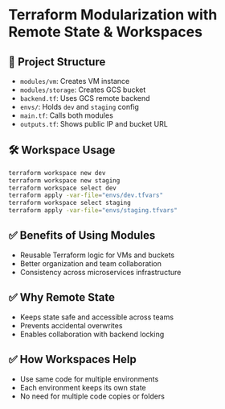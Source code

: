 # Terraform Modularization with Remote State & Workspaces

## 🧩 Project Structure

- `modules/vm`: Creates VM instance
- `modules/storage`: Creates GCS bucket
- `backend.tf`: Uses GCS remote backend
- `envs/`: Holds `dev` and `staging` config
- `main.tf`: Calls both modules
- `outputs.tf`: Shows public IP and bucket URL

## 🛠️ Workspace Usage

```bash
terraform workspace new dev
terraform workspace new staging
terraform workspace select dev
terraform apply -var-file="envs/dev.tfvars"
terraform workspace select staging
terraform apply -var-file="envs/staging.tfvars"
```

## ✅ Benefits of Using Modules

- Reusable Terraform logic for VMs and buckets
- Better organization and team collaboration
- Consistency across microservices infrastructure

## ✅ Why Remote State

- Keeps state safe and accessible across teams
- Prevents accidental overwrites
- Enables collaboration with backend locking

## ✅ How Workspaces Help

- Use same code for multiple environments
- Each environment keeps its own state
- No need for multiple code copies or folders
